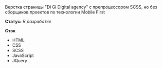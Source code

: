 Верстка страницы "Di Gi Digital agency" с препроцессором SCSS, но без сборщиков проектов по технологии Mobile First

**Статус:** <i>В разработке</i>

**Стэк**

- HTML
- CSS
- SCSS
- JavaScript
- JQuery